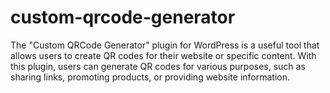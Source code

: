 # custom-qrcode-generator
The "Custom QRCode Generator" plugin for WordPress is a useful tool that allows users to create QR codes for their website or specific content. With this plugin, users can generate QR codes for various purposes, such as sharing links, promoting products, or providing website information.
